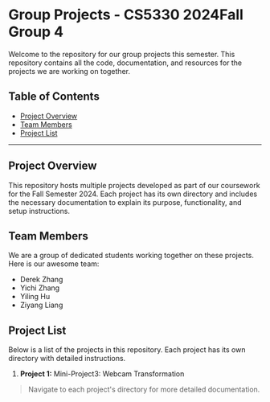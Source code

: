 # Group Projects - CS5330 2024Fall Group 4

Welcome to the repository for our group projects this semester. This repository contains all the code, documentation, and resources for the projects we are working on together.

## Table of Contents

- [Project Overview](#project-overview)
- [Team Members](#team-members)
- [Project List](#project-list)

---

## Project Overview

This repository hosts multiple projects developed as part of our coursework for the Fall Semester 2024. Each project has its own directory and includes the necessary documentation to explain its purpose, functionality, and setup instructions.

## Team Members

We are a group of dedicated students working together on these projects. Here is our awesome team:

- Derek Zhang
- Yichi Zhang
- Yiling Hu
- Ziyang Liang


## Project List

Below is a list of the projects in this repository. Each project has its own directory with detailed instructions.

1. **Project 1:** Mini-Project3: Webcam Transformation

> Navigate to each project's directory for more detailed documentation.